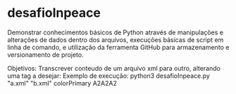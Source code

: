 # desafioInpeace

Demonstrar conhecimentos básicos de Python através de manipulações e alterações de dados dentro dos arquivos, 
execuções básicas de script em linha de comando, e utilização da ferramenta GitHub para armazenamento e versionamento de projeto.


Objetivos: Transcrever conteudo de um arquivo xml para outro, alterando uma tag a desejar:
Exemplo de execução: python3 desafioInpeace.py "a.xml" "b.xml" colorPrimary A2A2A2
